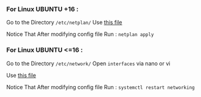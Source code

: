 ### For Linux UBUNTU +16 :

Go to the Directory 
``` /etc/netplan/ ```
Use [this file](00-installer-config-DHCP-Network-Type-ubuntu+16.yaml)

Notice That After modifying config file Run :
```netplan apply```


### For Linux UBUNTU <=16 :

Go to the Directory 
``` /etc/network/ ```
Open ``` interfaces ``` via nano or vi

Use [this file]()

Notice That After modifying config file Run :
```systemctl restart networking```
